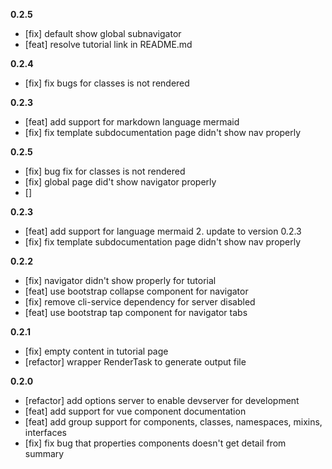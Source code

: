 **0.2.5**
- [fix] default show global subnavigator
- [feat] resolve tutorial link in README.md


**0.2.4**
- [fix] fix bugs for classes is not rendered

**0.2.3**
- [feat] add support for markdown language mermaid
- [fix] fix template subdocumentation page didn't show nav properly


**0.2.5**
- [fix] bug fix for classes is not rendered
- [fix] global page did't show navigator properly
- []

**0.2.3**
- [feat] add support for language mermaid 2. update to version 0.2.3
- [fix] fix template subdocumentation page didn't show nav properly

**0.2.2**
- [fix] navigator didn't show properly for tutorial
- [feat] use bootstrap collapse component for navigator
- [fix] remove cli-service dependency for server disabled
- [feat] use bootstrap tap component for navigator tabs


**0.2.1**
- [fix] empty content in tutorial page
- [refactor] wrapper RenderTask to generate output file

**0.2.0**
- [refactor] add options server to enable devserver for development
- [feat] add support for vue component documentation
- [feat] add group support for components, classes, namespaces, mixins, interfaces
- [fix] fix bug that properties components doesn't get detail from summary